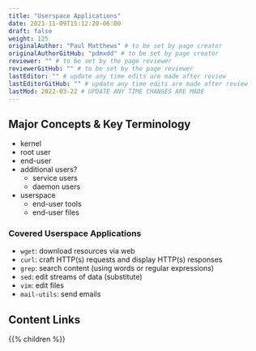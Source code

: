 ```yaml
---
title: "Userspace Applications"
date: 2021-11-09T15:12:20-06:00
draft: false
weight: 125
originalAuthor: "Paul Matthews" # to be set by page creator
originalAuthorGitHub: "pdmxdd" # to be set by page creator
reviewer: "" # to be set by the page reviewer
reviewerGitHub: "" # to be set by the page reviewer
lastEditor: "" # update any time edits are made after review
lastEditorGitHub: "" # update any time edits are made after review
lastMod: 2022-03-22 # UPDATE ANY TIME CHANGES ARE MADE
---
```


## Major Concepts & Key Terminology

- kernel
- root user
- end-user
- additional users?
  - service users
  - daemon users
- userspace
  - end-user tools
  - end-user files

### Covered Userspace Applications

- `wget`: download resources via web
- `curl`: craft HTTP(s) requests and display HTTP(s) responses
- `grep`: search content (using words or regular expressions)
- `sed`: edit streams of data (substitute)
- `vim`: edit files
- `mail-utils`: send emails

## Content Links

{{% children %}}